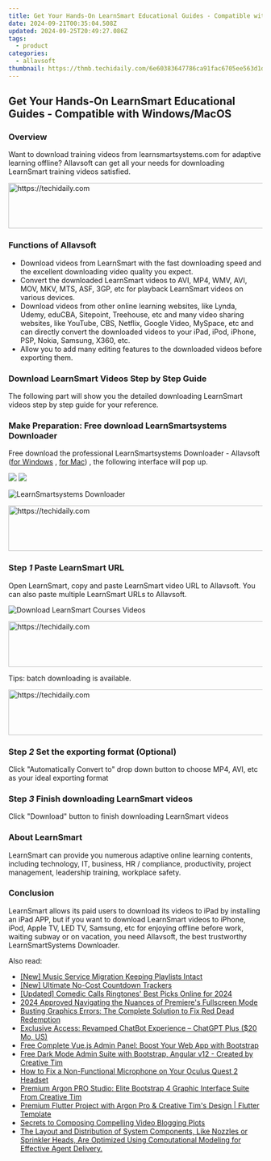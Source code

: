 ```yaml
---
title: Get Your Hands-On LearnSmart Educational Guides - Compatible with Windows/MacOS
date: 2024-09-21T00:35:04.508Z
updated: 2024-09-25T20:49:27.086Z
tags:
  - product
categories:
  - allavsoft
thumbnail: https://thmb.techidaily.com/6e60383647786ca91fac6705ee563d1d14735cbfcbf29cef2bea0822024a08e1.jpg
---
```


## Get Your Hands-On LearnSmart Educational Guides - Compatible with Windows/MacOS

### Overview

Want to download training videos from learnsmartsystems.com for adaptive learning offline? Allavsoft can get all your needs for downloading LearnSmart training videos satisfied.

<!-- affiliate ads begin -->
<a href="https://appsumo.8odi.net/c/5597632/2151865/7443" target="_top" id="2151865">
  <img src="//a.impactradius-go.com/display-ad/7443-2151865" border="0" alt="https://techidaily.com" width="728" height="90"/>
</a>
<img height="0" width="0" src="https://appsumo.8odi.net/i/5597632/2151865/7443" style="position:absolute;visibility:hidden;" border="0" />
<!-- affiliate ads end -->

### Functions of Allavsoft

* Download videos from LearnSmart with the fast downloading speed and the excellent downloading video quality you expect.
* Convert the downloaded LearnSmart videos to AVI, MP4, WMV, AVI, MOV, MKV, MTS, ASF, 3GP, etc for playback LearnSmart videos on various devices.
* Download videos from other online learning websites, like Lynda, Udemy, eduCBA, Sitepoint, Treehouse, etc and many video sharing websites, like YouTube, CBS, Netflix, Google Video, MySpace, etc and can directly convert the downloaded videos to your iPad, iPod, iPhone, PSP, Nokia, Samsung, X360, etc.
* Allow you to add many editing features to the downloaded videos before exporting them.

### Download LearnSmart Videos Step by Step Guide

The following part will show you the detailed downloading LearnSmart videos step by step guide for your reference.

### Make Preparation: Free download LearnSmartsystems Downloader

Free download the professional LearnSmartsystems Downloader - Allavsoft ([for Windows](https://tools.techidaily.com/allavsoft/products/) , [for Mac](https://tools.techidaily.com/allavsoft/products/)) , the following interface will pop up.

[![](https://www.allavsoft.com/how-to/../images/how-to/free-download-win.jpg)](https://tools.techidaily.com/allavsoft/products/) [![](https://www.allavsoft.com/how-to/../images/how-to/free-download-mac.jpg)](https://tools.techidaily.com/allavsoft/products/)

![LearnSmartsystems Downloader](https://www.allavsoft.com/how-to/../images/allavsoft/screen-shot-600.jpg)

<!-- affiliate ads begin -->
<a href="https://aligracehair.sjv.io/c/5597632/2012406/19272" target="_top" id="2012406">
  <img src="//a.impactradius-go.com/display-ad/19272-2012406" border="0" alt="https://techidaily.com" width="728" height="90"/>
</a>
<img height="0" width="0" src="https://aligracehair.sjv.io/i/5597632/2012406/19272" style="position:absolute;visibility:hidden;" border="0" />
<!-- affiliate ads end -->

### Step _1_ Paste LearnSmart URL

Open LearnSmart, copy and paste LearnSmart video URL to Allavsoft. You can also paste multiple LearnSmart URLs to Allavsoft.

![Download LearnSmart Courses Videos](https://www.allavsoft.com/how-to/../images/how-to/download-udemy-videos/download-udemy-courses-videos.jpg)

<!-- affiliate ads begin -->
<a href="https://appsumo.8odi.net/c/5597632/2151860/7443" target="_top" id="2151860">
  <img src="//a.impactradius-go.com/display-ad/7443-2151860" border="0" alt="https://techidaily.com" width="728" height="90"/>
</a>
<img height="0" width="0" src="https://appsumo.8odi.net/i/5597632/2151860/7443" style="position:absolute;visibility:hidden;" border="0" />
<!-- affiliate ads end -->

Tips: batch downloading is available.

<!-- affiliate ads begin -->
<a href="https://ephamedtechinc.pxf.io/c/5597632/2136627/26400" target="_top" id="2136627">
  <img src="//a.impactradius-go.com/display-ad/26400-2136627" border="0" alt="https://techidaily.com" width="728" height="90"/>
</a>
<img height="0" width="0" src="https://ephamedtechinc.pxf.io/i/5597632/2136627/26400" style="position:absolute;visibility:hidden;" border="0" />
<!-- affiliate ads end -->

### Step _2_ Set the exporting format (Optional)

Click "Automatically Convert to" drop down button to choose MP4, AVI, etc as your ideal exporting format

### Step _3_ Finish downloading LearnSmart videos

Click "Download" button to finish downloading LearnSmart videos

### About LearnSmart

LearnSmart can provide you numerous adaptive online learning contents, including technology, IT, business, HR / compliance, productivity, project management, leadership training, workplace safety.

### Conclusion

LearnSmart allows its paid users to download its videos to iPad by installing an iPad APP, but if you want to download LearnSmart videos to iPhone, iPod, Apple TV, LED TV, Samsung, etc for enjoying offline before work, waiting subway or on vacation, you need Allavsoft, the best trustworthy LearnSmartSystems Downloader.

<ins class="adsbygoogle"
     style="display:block"
     data-ad-format="autorelaxed"
     data-ad-client="ca-pub-7571918770474297"
     data-ad-slot="1223367746"></ins>

<ins class="adsbygoogle"
     style="display:block"
     data-ad-client="ca-pub-7571918770474297"
     data-ad-slot="8358498916"
     data-ad-format="auto"
     data-full-width-responsive="true"></ins>

<span class="atpl-alsoreadstyle">Also read:</span>
<div><ul>
<li><a href="https://extra-support.techidaily.com/new-music-service-migration-keeping-playlists-intact/"><u>[New] Music Service Migration Keeping Playlists Intact</u></a></li>
<li><a href="https://some-skills.techidaily.com/new-ultimate-no-cost-countdown-trackers/"><u>[New] Ultimate No-Cost Countdown Trackers</u></a></li>
<li><a href="https://fox-helps.techidaily.com/updated-comedic-calls-ringtones-best-picks-online-for-2024/"><u>[Updated] Comedic Calls Ringtones' Best Picks Online for 2024</u></a></li>
<li><a href="https://extra-support.techidaily.com/2024-approved-navigating-the-nuances-of-premieres-fullscreen-mode/"><u>2024 Approved Navigating the Nuances of Premiere's Fullscreen Mode</u></a></li>
<li><a href="https://win-able.techidaily.com/busting-graphics-errors-the-complete-solution-to-fix-red-dead-redemption/"><u>Busting Graphics Errors: The Complete Solution to Fix Red Dead Redemption</u></a></li>
<li><a href="https://tech-revival.techidaily.com/exclusive-access-revamped-chatbot-experience-chatgpt-plus-20-mo-us/"><u>Exclusive Access: Revamped ChatBot Experience – ChatGPT Plus ($20 Mo, US)</u></a></li>
<li><a href="https://win-unique.techidaily.com/free-complete-vuejs-admin-panel-boost-your-web-app-with-bootstrap/"><u>Free Complete Vue.js Admin Panel: Boost Your Web App with Bootstrap</u></a></li>
<li><a href="https://win-unique.techidaily.com/free-dark-mode-admin-suite-with-bootstrap-angular-v12-created-by-creative-tim/"><u>Free Dark Mode Admin Suite with Bootstrap, Angular v12 - Created by Creative Tim</u></a></li>
<li><a href="https://sound-issues.techidaily.com/how-to-fix-a-non-functional-microphone-on-your-oculus-quest-2-headset/"><u>How to Fix a Non-Functional Microphone on Your Oculus Quest 2 Headset</u></a></li>
<li><a href="https://win-unique.techidaily.com/premium-argon-pro-studio-elite-bootstrap-4-graphic-interface-suite-from-creative-tim/"><u>Premium Argon PRO Studio: Elite Bootstrap 4 Graphic Interface Suite From Creative Tim</u></a></li>
<li><a href="https://win-unique.techidaily.com/premium-flutter-project-with-argon-pro-and-creative-tims-design-flutter-template/"><u>Premium Flutter Project with Argon Pro & Creative Tim's Design | Flutter Template</u></a></li>
<li><a href="https://vp-tips.techidaily.com/secrets-to-composing-compelling-video-blogging-plots/"><u>Secrets to Composing Compelling Video Blogging Plots</u></a></li>
<li><a href="https://hardware-help.techidaily.com/the-layout-and-distribution-of-system-components-like-nozzles-or-sprinkler-heads-are-optimized-using-computational-modeling-for-effective-agent-delivery/"><u>The Layout and Distribution of System Components, Like Nozzles or Sprinkler Heads, Are Optimized Using Computational Modeling for Effective Agent Delivery.</u></a></li>
</ul></div>

